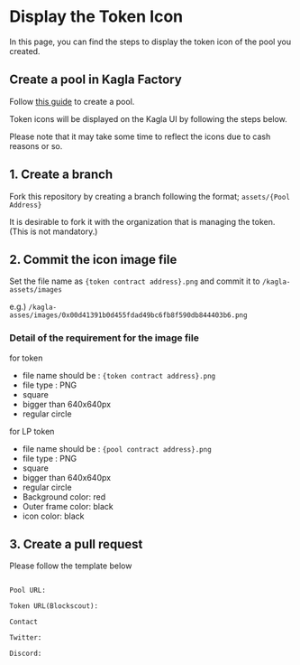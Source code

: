# Display the Token Icon

In this page, you can find the steps to display the token icon of the pool you created.

## Create a pool in Kagla Factory
Follow [this guide]() to create a pool.



Token icons will be displayed on the Kagla UI by following the steps below.

Please note that it may take some time to reflect the icons due to cash reasons or so.

## 1. Create a branch

Fork this repository by creating a branch following the format; `assets/{Pool Address}`

It is desirable to fork it with the organization that is managing the token. (This is not mandatory.)

## 2. Commit the icon image file

Set the file name as `{token contract address}.png` and commit it to `/kagla-assets/images`

e.g.) `/kagla-asses/images/0x00d41391b0d455fdad49bc6fb8f590db844403b6.png`

### Detail of the requirement for the image file

for token

   - file name should be : `{token contract address}.png`
   - file type : PNG
   - square
   - bigger than 640x640px
   - regular circle

for LP token

   - file name should be : `{pool contract address}.png`
   - file type : PNG
   - square
   - bigger than 640x640px
   - regular circle
   - Background color: red
   - Outer frame color: black
   - icon color: black


## 3. Create a pull request

Please follow the template below
```

Pool URL: 

Token URL(Blockscout): 

Contact

Twitter:

Discord:
```
